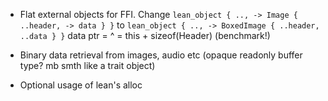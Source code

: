 * Flat external objects for FFI.
  Change
  `lean_object { .., -> Image { ..header, -> data } }`
  to
  `lean_object { .., -> BoxedImage { ..header, ..data } }`
                                  data ptr = ^ = this + sizeof(Header)
  (benchmark!)

* Binary data retrieval from images, audio etc
  (opaque readonly buffer type? mb smth like a trait object)

* Optional usage of lean's alloc
